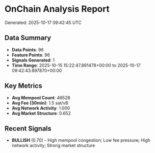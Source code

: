 # OnChain Analysis Report
Generated: 2025-10-17 09:42:45 UTC

## Data Summary
- **Data Points**: 96
- **Feature Points**: 96
- **Signals Generated**: 1
- **Time Range**: 2025-10-15 15:22:47.891478+00:00 to 2025-10-17 09:42:43.897870+00:00

## Key Metrics
- **Avg Mempool Count**: 46528
- **Avg Fee (30min)**: 1.5 sat/vB
- **Avg Network Activity**: 1.000
- **Avg Market Structure**: 0.652

## Recent Signals
- **BULLISH** (0.70) - High mempool congestion; Low fee pressure; High network activity; Strong market structure
